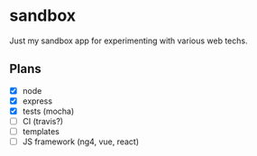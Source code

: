 # sandbox #
Just my sandbox app for experimenting with various web techs.

## Plans ##
- [x] node
- [x] express
- [x] tests (mocha)
- [ ] CI (travis?)
- [ ] templates
- [ ] JS framework (ng4, vue, react)
